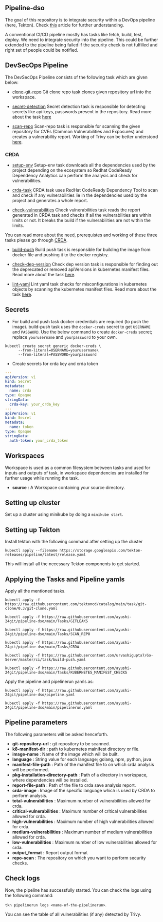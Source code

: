 ## Pipeline-dso

The goal of this repository is to integrate security within a DevOps pipeline (here, Tekton). Check [this](https://rastogee-ayushi.medium.com/implementing-sec-in-devsecops-256dbd0ab304) article for further understanding.

A conventional CI/CD pipeline mostly has tasks like fetch, build, test, deploy. We need to integrate security into the pipeline. This could be further extended to the pipeline being failed if the security check is not fulfilled and right set of people could be notified.



## DevSecOps Pipeline
The DevSecOps Pipeline consists of the following task which are given below:


* [clone-git-repo](https://github.com/tektoncd/catalog/blob/main/task/git-clone/0.3/git-clone.yaml)
Git clone repo task clones given repository url into the workspace.


* [secret-detection](https://github.com/ayushi-24git/pipeline-dso/blob/main/Tasks/GITLEAKS/gitleaks.yaml)
Secret detection task is responsible for detecting secrets like api keys, passwords present in the repository. Read more about the task [here](https://github.com/tektoncd/catalog/tree/main/task/gitleaks/0.1)

* [scan-repo](https://github.com/ayushi-24git/pipeline-dso/blob/main/Tasks/SCAN_REPO/scan-repo.yaml)
Scan-repo task is responsible for scanning the given repository for CVEs (Common Vulnerabilities and Exposures) and creates a vulnerability report. Working of Trivy can be better understood [here](https://rastogee-ayushi.medium.com/trivy-keep-your-artifacts-vulnerability-free-6dce292134e5).


### CRDA
* [setup-env](https://github.com/ayushi-24git/pipeline-dso/blob/main/Tasks/CRDA/setup-env.yaml)
Setup-env task downloads all the dependencies used by the project depending on the ecosystem so Redhat CodeReady Dependency Analytics can perform the analysis and check for vulnerabilities.

* [crda-task](https://github.com/ayushi-24git/pipeline-dso/blob/main/Tasks/CRDA/crda-task.yaml)
CRDA task uses RedHat CodeReady Dependency Tool to scan and check if any vulnerabilities lie in the dependencies used by the project and generates a whole report.

* [check-vulnerabilities](https://github.com/ayushi-24git/pipeline-dso/blob/main/Tasks/CRDA/setup-env.yaml)
Check vulnerabilities task reads the report generated in CRDA task and checks if all the vulnerabilities are within limits or not. It breaks the build if the vulnerabilities are not within the limits.

You can read more about the need, prerequistes and working of these three tasks please go through [CRDA](https://github.com/tektoncd/catalog/blob/edb15d9f4334822f319393ad271bf11106eca926/task/redhat-codeready-dependency-analysis/0.3/README.md).


* [build-push](https://github.com/urvashigupta7/Go-Server/blob/master/ci/task/build-push.yaml)
Build push task is responsible for building the image from docker file and pushing it to the docker registry.



* [check-dep-version](https://github.com/ayushi-24git/pipeline-dso/blob/main/Tasks/KUBERNETES_MANIFEST_CHECKS/check-dep-version.yaml)
Check dep version task is responsible for finding out the deprecated or removed apiVersions in kubernetes manifest files. Read more about the task [here](https://github.com/urvashigupta7/kubernetes_manifest_checks/tree/master/tasks/pluto).


* [lint-yaml](https://github.com/ayushi-24git/pipeline-dso/blob/main/Tasks/KUBERNETES_MANIFEST_CHECKS/lint-yaml.yaml)
Lint yaml task checks for misconfigurations in kubernetes objects by scanning the kubernetes manifest files. Read more about the task [here](https://github.com/urvashigupta7/kubernetes_manifest_checks/tree/master/tasks/kube_linter).



## Secrets
* For build and push task docker credentials are required (to push the image). build-push task uses the `docker-creds` secret to get `USERNAME` and `PASSWORD`. Use the below command to create `docker-creds` secret; replace `yourusername` and `yourpassword` to your own.

```
kubectl create secret generic docker-creds \
      --from-literal=USERNAME=yourusername\
      --from-literal=PASSWORD=yourpassword
```

* Create secrets for crda key and crda token

```yaml
---
apiVersion: v1
kind: Secret
metadata:
  name: crda
type: Opaque
stringData:
  crda-key: your_crda_key
---
apiVersion: v1
kind: Secret
metadata:
  name: token
type: Opaque
stringData:
  auth-token: your_crda_token

```


## Workspaces
Workspace is used as a common filesystem between tasks and used for inputs and outputs of task, in workspace dependencies are installed for further usage while running the task.
* **source** : A Workspace containing your source directory.


## Setting up cluster
Set up a cluster using minikube by doing a `minikube start`.

## Setting up Tekton
Install tekton with the following command after setting up the cluster

`kubectl apply --filename https://storage.googleapis.com/tekton-releases/pipeline/latest/release.yaml`

This will install all the necessary Tekton components to get started.

## Applying the Tasks and Pipeline yamls
Apply all the mentioned tasks.

`kubectl apply -f https://raw.githubusercontent.com/tektoncd/catalog/main/task/git-clone/0.3/git-clone.yaml`

`kubectl apply -f https://raw.githubusercontent.com/ayushi-24git/pipeline-dso/main/Tasks/GITLEAKS`

`kubectl apply -f https://raw.githubusercontent.com/ayushi-24git/pipeline-dso/main/Tasks/SCAN_REPO`

`kubectl apply -f https://raw.githubusercontent.com/ayushi-24git/pipeline-dso/main/Tasks/CRDA`

`kubectl apply -f https://raw.githubusercontent.com/urvashigupta7/Go-Server/master/ci/task/build-push.yaml`

`kubectl apply -f https://raw.githubusercontent.com/ayushi-24git/pipeline-dso/main/Tasks/KUBERNETES_MANIFEST_CHECKS`

Apply the pipeline  and pipelinerun yamls as:

`kubectl apply -f https://raw.githubusercontent.com/ayushi-24git/pipeline-dso/pipeline.yaml`

`kubectl apply -f https://raw.githubusercontent.com/ayushi-24git/pipeline-dso/main/pipelinerun.yaml`


## Pipeline parameters
The following parameters will be asked henceforth.
* **git-repository-url** : git repository to be scanned.
* **k8-manifest-dir** : path to kubernetes mainifest directory or file.
* **image-name** : Name of the image which will be built.
* **language** : String value for each language; golang, npm, python, java
* **manifest-file-path** : Path of the manifest file to on which crda analysis will be performed.
* **pkg-installation-directory-path** : Path of a directory in workspace, where dependencies will be installed.
* **report-file-path** : Path of the file to crda save analysis report.
* **crda-image** : Image of the specific language which is used by CRDA to perform analysis.
* **total-vulnerabilities** : Maximum number of vulnerabilities allowed for crda.
* **critical-vulnerabilities** : Maximum number of critical vulnerabilities allowed for crda.
* **high-vulnerabilities** : Maximum number of high vulnerabilities allowed for crda.
* **medium-vulnerabilities** : Maximum number of medium vulnerabilities allowed for crda.
* **low-vulnerabilities** : Maximum number of low vulnerabilities allowed for crda.
* **output_format** : Report output format
* **repo-scan** : The repository on which you want to perform security checks.

## Check logs
Now, the pipeline has successfully started. You can check the logs using the following command:

`tkn pipelinerun logs <name-of-the-pipelinerun>`.

You can see the table of all vulnerabilities (if any) detected by Trivy.
